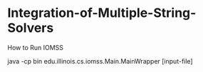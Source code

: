 # Integration-of-Multiple-String-Solvers

How to Run IOMSS

java -cp bin edu.illinois.cs.iomss.Main.MainWrapper [input-file]
